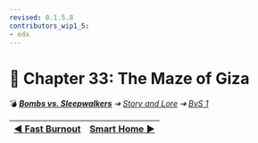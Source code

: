```yaml
---
revised: 0.1.5.8
contributors_wip1_5:
- edx
---
```


# 📄 Chapter 33: The Maze of Giza

💣 ***[Bombs vs. Sleepwalkers](/README.md)** ➔ [Story and Lore](/story/readme.md) ➔ [BvS 1](/story/bvs1/readme.md)*

| [◀️ Fast Burnout](/story/bvs1/32_fast_burnout.md) | [Smart Home ▶️](/story/bvs1/34_smart_home.md) |
| --: | :-- |
